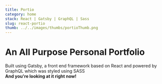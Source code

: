 ```yaml
---
title: Portio
category: home
stack: React | Gatsby | GraphQL | Sass
slug: react-portio
thumb: ../../images/thumbs/portioThumb.png
---
```


# An All Purpose Personal Portfolio 
Built using Gatsby, a front end framework based on React and powered by GraphQL which was styled using SASS
<br>
**And you're looking at it right now!**
